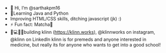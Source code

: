 - 👋 Hi, I’m @sarthakpm16
- 🌱Learning Java and Python
- Improving HTML/CSS skills, ditching javascript (jk) :) 
- ⚡ Fun fact: Matcha🍵
- 🏥💻👨‍🎓building klinn (https://klinn.works), @klinnworks on  instagram, @klinn on LinkedIn
klinn is for premeds and anyone interested in medicine, but really its for anyone who wants to get into a good school!

<!---
sarthakpm16/sarthakpm16 is a ✨ special ✨ repository because its `README.md` (this file) appears on your GitHub profile.
You can click the Preview link to take a look at your changes.
--->
